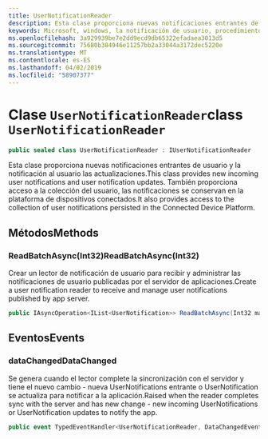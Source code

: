 ```yaml
---
title: UserNotificationReader
description: Esta clase proporciona nuevas notificaciones entrantes de usuario y la notificación al usuario las actualizaciones. También proporciona acceso a la colección del usuario, las notificaciones se conservan en la plataforma de dispositivos conectados.
keywords: Microsoft, windows, la notificación de usuario, procedimientos de windows
ms.openlocfilehash: 3a929939be7e2dd9ecd9db65322efadaea3013d5
ms.sourcegitcommit: 75680b384946e11257bb2a33044a3172dec5220e
ms.translationtype: MT
ms.contentlocale: es-ES
ms.lasthandoff: 04/02/2019
ms.locfileid: "58907377"
---
```

# <a name="class-usernotificationreader"></a><span data-ttu-id="ac510-105">Clase `UserNotificationReader`</span><span class="sxs-lookup"><span data-stu-id="ac510-105">class `UserNotificationReader`</span></span>

```C#
public sealed class UserNotificationReader : IUserNotificationReader
```

<span data-ttu-id="ac510-106">Esta clase proporciona nuevas notificaciones entrantes de usuario y la notificación al usuario las actualizaciones.</span><span class="sxs-lookup"><span data-stu-id="ac510-106">This class provides new incoming user notifications and user notification updates.</span></span> <span data-ttu-id="ac510-107">También proporciona acceso a la colección del usuario, las notificaciones se conservan en la plataforma de dispositivos conectados.</span><span class="sxs-lookup"><span data-stu-id="ac510-107">It also provides access to the collection of user notifications persisted in the Connected Device Platform.</span></span>  

## <a name="methods"></a><span data-ttu-id="ac510-108">Métodos</span><span class="sxs-lookup"><span data-stu-id="ac510-108">Methods</span></span>

### <a name="readbatchasyncint32"></a><span data-ttu-id="ac510-109">ReadBatchAsync(Int32)</span><span class="sxs-lookup"><span data-stu-id="ac510-109">ReadBatchAsync(Int32)</span></span> 
<span data-ttu-id="ac510-110">Crear un lector de notificación de usuario para recibir y administrar las notificaciones de usuario publicadas por el servidor de aplicaciones.</span><span class="sxs-lookup"><span data-stu-id="ac510-110">Create a user notification reader to receive and manage user notifications published by app server.</span></span>
```C#
public IAsyncOperation<IList<UserNotification>> ReadBatchAsync(Int32 maxBatchSize)
```

## <a name="events"></a><span data-ttu-id="ac510-111">Eventos</span><span class="sxs-lookup"><span data-stu-id="ac510-111">Events</span></span>


### <a name="datachanged"></a><span data-ttu-id="ac510-112">dataChanged</span><span class="sxs-lookup"><span data-stu-id="ac510-112">DataChanged</span></span>
<span data-ttu-id="ac510-113">Se genera cuando el lector complete la sincronización con el servidor y tiene el nuevo cambio - nueva UserNotifications entrante o UserNotification se actualiza para notificar a la aplicación.</span><span class="sxs-lookup"><span data-stu-id="ac510-113">Raised when the reader completes sync with the server and has new change - new incoming UserNotifications or UserNotification updates to notify the app.</span></span> 

```C#
public event TypedEventHandler<UserNotificationReader, DataChangedEventArgs> DataChanged
```
